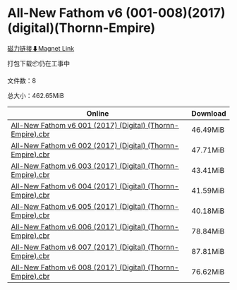 # All-New Fathom v6 (001-008)(2017)(digital)(Thornn-Empire)

[磁力链接⬇Magnet Link](magnet:?xt=urn:btih:6de1aaef613c72530b52b3dff16e563c5901f335&dn=All-New%20Fathom%20v6%20%28001-008%29%282017%29%28digital%29%28Thornn-Empire%29)

打包下载📦仍在工事中

文件数：8

总大小：462.65MiB

Online | Download
--- | ---
[All-New Fathom v6 001 (2017) (Digital) (Thornn-Empire).cbr](https://github.com/alicewish/markdown/blob/master/comic/All-New-Fathom-v6-001-2017-Digital-Thornn-Empire-cbr.md) | 46.49MiB
[All-New Fathom v6 002 (2017) (Digital) (Thornn-Empire).cbr](https://github.com/alicewish/markdown/blob/master/comic/All-New-Fathom-v6-002-2017-Digital-Thornn-Empire-cbr.md) | 47.71MiB
[All-New Fathom v6 003 (2017) (Digital) (Thornn-Empire).cbr](https://github.com/alicewish/markdown/blob/master/comic/All-New-Fathom-v6-003-2017-Digital-Thornn-Empire-cbr.md) | 43.41MiB
[All-New Fathom v6 004 (2017) (Digital) (Thornn-Empire).cbr](https://github.com/alicewish/markdown/blob/master/comic/All-New-Fathom-v6-004-2017-Digital-Thornn-Empire-cbr.md) | 41.59MiB
[All-New Fathom v6 005 (2017) (Digital) (Thornn-Empire).cbr](https://github.com/alicewish/markdown/blob/master/comic/All-New-Fathom-v6-005-2017-Digital-Thornn-Empire-cbr.md) | 40.18MiB
[All-New Fathom v6 006 (2017) (Digital) (Thornn-Empire).cbr](https://github.com/alicewish/markdown/blob/master/comic/All-New-Fathom-v6-006-2017-Digital-Thornn-Empire-cbr.md) | 78.84MiB
[All-New Fathom v6 007 (2017) (Digital) (Thornn-Empire).cbr](https://github.com/alicewish/markdown/blob/master/comic/All-New-Fathom-v6-007-2017-Digital-Thornn-Empire-cbr.md) | 87.81MiB
[All-New Fathom v6 008 (2017) (Digital) (Thornn-Empire).cbr](https://github.com/alicewish/markdown/blob/master/comic/All-New-Fathom-v6-008-2017-Digital-Thornn-Empire-cbr.md) | 76.62MiB